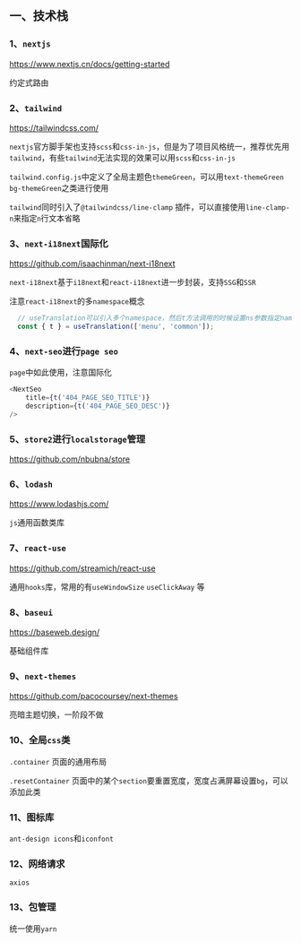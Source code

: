 ## 一、技术栈

### 1、`nextjs`

https://www.nextjs.cn/docs/getting-started

约定式路由

### 2、`tailwind`

https://tailwindcss.com/

`nextjs`官方脚手架也支持`scss`和`css-in-js`，但是为了项目风格统一，推荐优先用`tailwind`，有些`tailwind`无法实现的效果可以用`scss`和`css-in-js`

`tailwind.config.js`中定义了全局主题色`themeGreen`，可以用`text-themeGreen` `bg-themeGreen`之类进行使用

`tailwind`同时引入了`@tailwindcss/line-clamp` 插件，可以直接使用`line-clamp-n`来指定`n`行文本省略

### 3、`next-i18next`国际化

https://github.com/isaachinman/next-i18next

`next-i18next`基于`i18next`和`react-i18next`进一步封装，支持`SSG`和`SSR`

注意`react-i18next`的多`namespace`概念

```typescript
  // useTranslation可以引入多个namespace，然后t方法调用的时候设置ns参数指定namespace,如果不传，默认指向第一个
  const { t } = useTranslation(['menu', 'common']);
```

### 4、`next-seo`进行`page seo`

`page`中如此使用，注意国际化

```typescript
<NextSeo
	title={t('404_PAGE_SEO_TITLE')}
    description={t('404_PAGE_SEO_DESC')}
/>
```

### 5、`store2`进行`localstorage`管理

https://github.com/nbubna/store

### 6、`lodash`

https://www.lodashjs.com/

`js`通用函数类库

### 7、`react-use`

https://github.com/streamich/react-use

通用`hooks`库，常用的有`useWindowSize` `useClickAway` 等

### 8、`baseui`

https://baseweb.design/

基础组件库

### 9、`next-themes`

https://github.com/pacocoursey/next-themes

亮暗主题切换，一阶段不做

### 10、全局`css`类

`.container` 页面的通用布局

`.resetContainer` 页面中的某个`section`要重置宽度，宽度占满屏幕设置`bg`，可以添加此类

### 11、图标库

`ant-design icons`和`iconfont`

### 12、网络请求

`axios`

### 13、包管理

统一使用`yarn`
